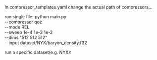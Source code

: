 
In compressor_templates.yaml change the actual path of compressors...



run single file:
python main.py \
  --compressor qoz \
  --mode REL \
  --sweep 1e-4 1e-3 1e-2 \
  --dims "512 512 512" \
  --input dataset/NYX/baryon_density.f32


run a specific dataset(e.g. NYX):


